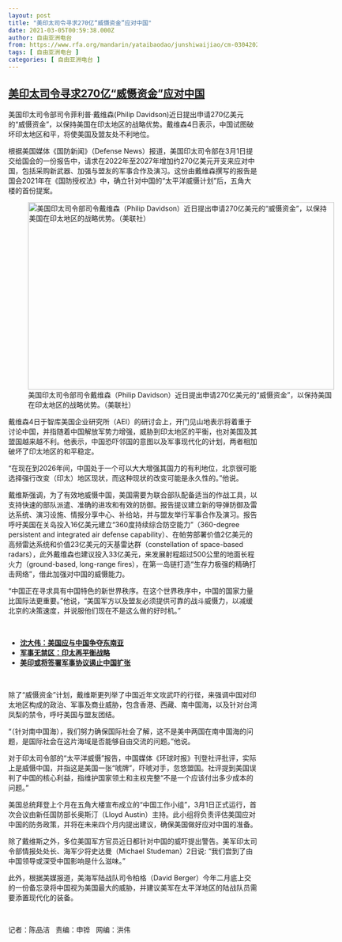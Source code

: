```yaml
---
layout: post
title: "美印太司令寻求270亿“威慑资金”应对中国"
date: 2021-03-05T00:59:38.000Z
author: 自由亚洲电台
from: https://www.rfa.org/mandarin/yataibaodao/junshiwaijiao/cm-03042021093555.html
tags: [ 自由亚洲电台 ]
categories: [ 自由亚洲电台 ]
---
```

<!--1614905978000-->
[美印太司令寻求270亿“威慑资金”应对中国](https://www.rfa.org/mandarin/yataibaodao/junshiwaijiao/cm-03042021093555.html)
------

<div>
<p></p><p>美国印太司令部司令菲利普·戴维森(Philip Davidson)近日提出申请270亿美元的“威慑资金”，以保持美国在印太地区的战略优势。戴维森4日表示，中国试图破坏印太地区和平，将使美国及盟友处不利地位。</p><p>根据美国媒体《国防新闻》（Defense News）报道，美国印太司令部在3月1日提交给国会的一份报告中，请求在2022年至2027年增加约270亿美元开支来应对中国，包括采购新武器、加强与盟友的军事合作及演习。这份由戴维森撰写的报告是国会2021年在《国防授权法》中，确立针对中国的“太平洋威慑计划”后，五角大楼的首份提案。</p><p><figure class="image-richtext image-inline captioned" style="width:620px;"><img alt="美国印太司令部司令戴维森（Philip Davidson）近日提出申请270亿美元的“威慑资金”，以保持美国在印太地区的战略优势。（美联社）" height="379" src="https://www.rfa.org/mandarin/yataibaodao/junshiwaijiao/cm-03042021093555.html/cm0304e.jpg/@@images/ab2efd11-49e7-4a41-a44e-fac4e7bd2329.jpeg" title="cm0304e.jpg" width="620"/><figcaption class="image-caption">美国印太司令部司令戴维森（Philip Davidson）近日提出申请270亿美元的“威慑资金”，以保持美国在印太地区的战略优势。（美联社）</figcaption><small></small></figure></p><p>戴维森4日于智库美国企业研究所（AEI）的研讨会上，开门见山地表示将着重于讨论中国，并指随着中国解放军势力增强，威胁到印太地区的平衡，也对美国及其盟国越来越不利。他表示，中国恐吓邻国的意图以及军事现代化的计划，两者相加破坏了印太地区的和平稳定。</p><p>“在现在到2026年间，中国处于一个可以大大增强其国力的有利地位，北京很可能选择强行改变（印太）地区现状，而这种现状的改变可能是永久性的。”他说。</p><p>戴维斯强调，为了有效地威慑中国，美国需要为联合部队配备适当的作战工具，以支持快速的部队派遣、准确的进攻和有效的防御。报告提议建立新的导弹防御及雷达系统、演习设施、情报分享中心、补给站，并与盟友举行军事合作及演习。报告呼吁美国在关岛投入16亿美元建立“360度持续综合防空能力”（360-degree persistent and integrated air defense capability）、在帕劳部署价值2亿美元的高频雷达系统和价值23亿美元的天基雷达群（constellation of space-based radars），此外戴维森也建议投入33亿美元，来发展射程超过500公里的地面长程火力（ground-based, long-range fires），在第一岛链打造“生存力极强的精确打击网络”，借此加强对中国的威慑能力。</p><p>“中国正在寻求具有中国特色的新世界秩序。在这个世界秩序中，中国的国家力量比国际法更重要。”他说，“美国军方以及盟友必须提供可靠的战斗威慑力，以减缓北京的决策速度，并说服他们现在不是这么做的好时机。”</p><p><br/></p><ul><li><a href="https://www.rfa.org/mandarin/yataibaodao/junshiwaijiao/bx-02262021140837.html"><strong>沈大伟：美国应与中国争夺东南亚</strong></a></li><li><strong><a href="https://www.rfa.org/mandarin/zhuanlan/junshiwujinqu/mil-01212021124644.html">军事无禁区：印太再平衡战略</a></strong></li><li><strong><a href="https://www.rfa.org/mandarin/yataibaodao/junshiwaijiao/cm-10262020134656.html">美印或将签署军事协议遏止中国扩张</a></strong></li></ul><p><br/></p><p>除了“威慑资金”计划，戴维斯更列举了中国近年文攻武吓的行径，来强调中国对印太地区构成的政治、军事及商业威胁，包含香港、西藏、南中国海，以及针对台湾凤梨的禁令，呼吁美国与盟友团结。</p><p>“（针对南中国海），我们努力确保国际社会了解，这不是美中两国在南中国海的问题，是国际社会在这片海域是否能够自由交流的问题。”他说。</p><p>对于印太司令部的“太平洋威慑”报告，中国媒体《环球时报》刊登社评批评，实际上是威慑中国，并指这是美国一张“唬牌”，吓唬对手，忽悠盟国。社评提到美国误判了中国的核心利益，指维护国家领土和主权完整“不是一个应该付出多少成本的问题。”</p><p>美国总统拜登上个月在五角大楼宣布成立的“中国工作小组”，3月1日正式运行，首次会议由新任国防部长奥斯汀（Lloyd Austin）主持。此小组将负责评估美国应对中国的防务政策，并将在未来四个月内提出建议，确保美国做好应对中国的准备。</p><p>除了戴维斯之外，多位美国军方官员近日都针对中国的威吓提出警告。美军印太司令部情报处处长、海军少将史达曼（Michael Studeman）2日说: “我们尝到了由中国领导或深受中国影响是什么滋味。”</p><p>此外，根据美媒报道，美海军陆战队司令柏格（David Berger）今年二月底上交的一份备忘录将中国视为美国最大的威胁，并建议美军在太平洋地区的陆战队员需要添置现代化的装备。</p><p><br/></p><p>记者：陈品洁   责编：申铧   网编：洪伟</p>
</div>
